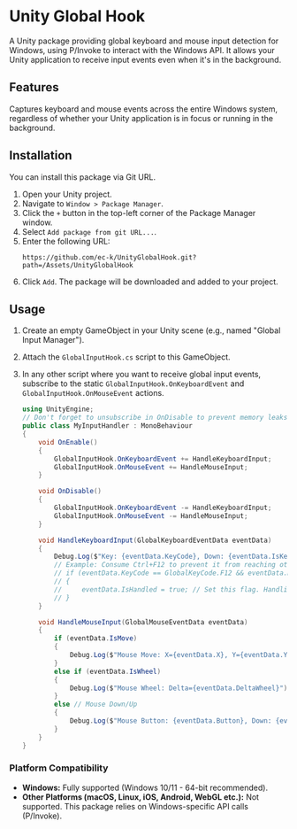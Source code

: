 # Unity Global Hook

A Unity package providing global keyboard and mouse input detection for Windows, using P/Invoke to interact with the Windows API. It allows your Unity application to receive input events even when it's in the background.

## Features
Captures keyboard and mouse events across the entire Windows system, regardless of whether your Unity application is in focus or running in the background.


## Installation

You can install this package via Git URL.

1.  Open your Unity project.
2.  Navigate to `Window > Package Manager`.
3.  Click the `+` button in the top-left corner of the Package Manager window.
4.  Select `Add package from git URL...`.
5.  Enter the following URL:
    ```
    https://github.com/ec-k/UnityGlobalHook.git?path=/Assets/UnityGlobalHook
    ```
6.  Click `Add`. The package will be downloaded and added to your project.


## Usage

1.  Create an empty GameObject in your Unity scene (e.g., named "Global Input Manager").
2.  Attach the `GlobalInputHook.cs` script to this GameObject.
3.  In any other script where you want to receive global input events, subscribe to the static `GlobalInputHook.OnKeyboardEvent` and `GlobalInputHook.OnMouseEvent` actions.

    ```csharp
    using UnityEngine;
    // Don't forget to unsubscribe in OnDisable to prevent memory leaks!
    public class MyInputHandler : MonoBehaviour
    {
        void OnEnable()
        {
            GlobalInputHook.OnKeyboardEvent += HandleKeyboardInput;
            GlobalInputHook.OnMouseEvent += HandleMouseInput;
        }

        void OnDisable()
        {
            GlobalInputHook.OnKeyboardEvent -= HandleKeyboardInput;
            GlobalInputHook.OnMouseEvent -= HandleMouseInput;
        }

        void HandleKeyboardInput(GlobalKeyboardEventData eventData)
        {
            Debug.Log($"Key: {eventData.KeyCode}, Down: {eventData.IsKeyDown}, Modifiers: {eventData.Modifiers}");
            // Example: Consume Ctrl+F12 to prevent it from reaching other applications
            // if (eventData.KeyCode == GlobalKeyCode.F12 && eventData.Modifiers.HasFlag(ModifierKeysState.Control))
            // {
            //     eventData.IsHandled = true; // Set this flag. Handling in WinApi.HookProc is required for actual consumption.
            // }
        }

        void HandleMouseInput(GlobalMouseEventData eventData)
        {
            if (eventData.IsMove)
            {
                Debug.Log($"Mouse Move: X={eventData.X}, Y={eventData.Y}");
            }
            else if (eventData.IsWheel)
            {
                Debug.Log($"Mouse Wheel: Delta={eventData.DeltaWheel}");
            }
            else // Mouse Down/Up
            {
                Debug.Log($"Mouse Button: {eventData.Button}, Down: {eventData.IsMouseDown}, X={eventData.X}, Y={eventData.Y}");
            }
        }
    }
    ```

### Platform Compatibility

*   **Windows:** Fully supported (Windows 10/11 - 64-bit recommended).
*   **Other Platforms (macOS, Linux, iOS, Android, WebGL etc.):** Not supported. This package relies on Windows-specific API calls (P/Invoke).
